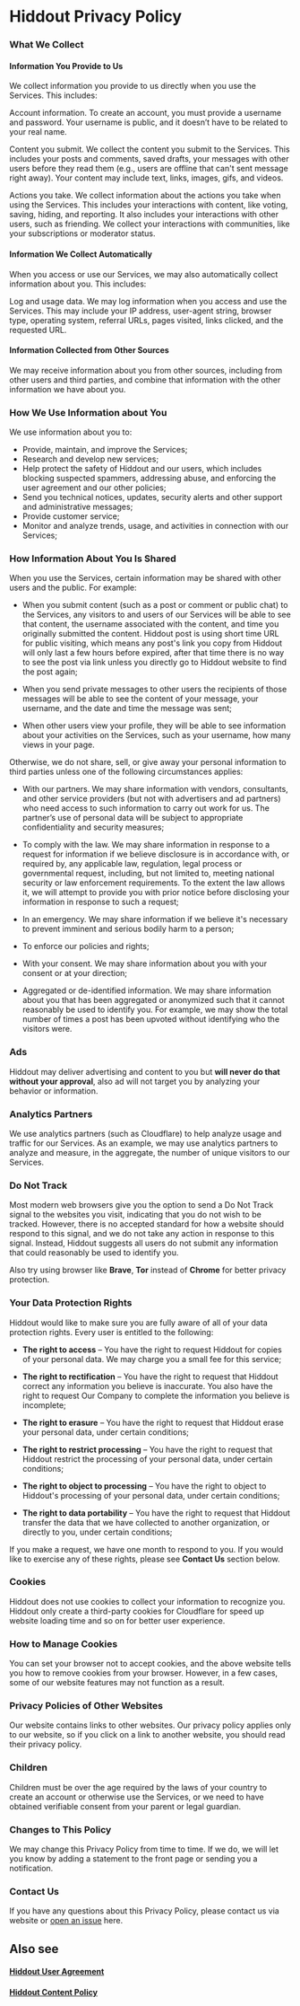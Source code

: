 # Hiddout Privacy Policy
### What We Collect
#### Information You Provide to Us
We collect information you provide to us directly when you use the Services. This includes:

Account information. To create an account, you must provide a username and password. Your username is public, and it doesn’t have to be related to your real name. 

Content you submit. We collect the content you submit to the Services. This includes your posts and comments, saved drafts, your messages with other users before they read them (e.g., users are offline that can't sent message right away). Your content may include text, links, images, gifs, and videos.

Actions you take. We collect information about the actions you take when using the Services. This includes your interactions with content, like voting, saving, hiding, and reporting. It also includes your interactions with other users, such as friending. We collect your interactions with communities, like your subscriptions or moderator status. 

#### Information We Collect Automatically
When you access or use our Services, we may also automatically collect information about you. This includes:

Log and usage data. We may log information when you access and use the Services. This may include your IP address, user-agent string, browser type, operating system, referral URLs, pages visited, links clicked, and the requested URL. 

#### Information Collected from Other Sources
We may receive information about you from other sources, including from other users and third parties, and combine that information with the other information we have about you.

### How We Use Information about You
We use information about you to:
* Provide, maintain, and improve the Services;
* Research and develop new services;
* Help protect the safety of Hiddout and our users, which includes blocking suspected spammers, addressing abuse, and enforcing the user agreement and our other policies;
* Send you technical notices, updates, security alerts and other support and administrative messages;
* Provide customer service;
* Monitor and analyze trends, usage, and activities in connection with our Services;

### How Information About You Is Shared
When you use the Services, certain information may be shared with other users and the public. For example:

* When you submit content (such as a post or comment or public chat) to the Services, any visitors to and users of our Services will be able to see that content, the username associated with the content, and time you originally submitted the content. Hiddout post is using short time URL for public visiting, which means any post's link you copy from Hiddout will only last a few hours before expired, after that time there is no way to see the post via link unless you directly go to Hiddout website to find the post again;

* When you send private messages to other users the recipients of those messages will be able to see the content of your message, your username, and the date and time the message was sent;

* When other users view your profile, they will be able to see information about your activities on the Services, such as your username, how many views in your page.

Otherwise, we do not share, sell, or give away your personal information to third parties unless one of the following circumstances applies:
* With our partners.  We may share information with vendors, consultants, and other service providers (but not with advertisers and ad partners) who need access to such information to carry out work for us. The partner’s use of personal data will be subject to appropriate confidentiality and security measures;

* To comply with the law.  We may share information in response to a request for information if we believe disclosure is in accordance with, or required by, any applicable law, regulation, legal process or governmental request, including, but not limited to, meeting national security or law enforcement requirements. To the extent the law allows it, we will attempt to provide you with prior notice before disclosing your information in response to such a request;

* In an emergency.  We may share information if we believe it's necessary to prevent imminent and serious bodily harm to a person;

* To enforce our policies and rights;

* With your consent.  We may share information about you with your consent or at your direction;

* Aggregated or de-identified information.  We may share information about you that has been aggregated or anonymized such that it cannot reasonably be used to identify you. For example, we may show the total number of times a post has been upvoted without identifying who the visitors were.

### Ads
Hiddout may deliver advertising and content to you but **will never do that without your approval**, also ad will not target you by analyzing your behavior or information.

### Analytics Partners
We use analytics partners (such as Cloudflare) to help analyze usage and traffic for our Services. As an example, we may use analytics partners to analyze and measure, in the aggregate, the number of unique visitors to our Services.

### Do Not Track
Most modern web browsers give you the option to send a Do Not Track signal to the websites you visit, indicating that you do not wish to be tracked. However, there is no accepted standard for how a website should respond to this signal, and we do not take any action in response to this signal. Instead, Hiddout suggests all users do not submit any information that could reasonably be used to identify you.

Also try using browser like **Brave**, **Tor** instead of **Chrome** for better privacy protection. 

### Your Data Protection Rights
Hiddout would like to make sure you are fully aware of all of your data protection rights. Every user is entitled to the following:

* **The right to access** – You have the right to request Hiddout for copies of your personal data. We may charge you a small fee for this service;

* **The right to rectification** – You have the right to request that Hiddout correct any information you believe is inaccurate. You also have the right to request Our Company to complete the information you believe is incomplete;

* **The right to erasure** – You have the right to request that Hiddout erase your personal data, under certain conditions;

* **The right to restrict processing** – You have the right to request that Hiddout restrict the processing of your personal data, under certain conditions;

* **The right to object to processing** – You have the right to object to Hiddout's processing of your personal data, under certain conditions;

* **The right to data portability** – You have the right to request that Hiddout transfer the data that we have collected to another organization, or directly to you, under certain conditions;

If you make a request, we have one month to respond to you. If you would like to exercise any of these rights, please see **Contact Us** section below.

### Cookies
Hiddout does not use cookies to collect your information to recognize you. Hiddout only create a third-party cookies for Cloudflare for speed up website loading time and so on for better user experience.

### How to Manage Cookies
You can set your browser not to accept cookies, and the above website tells you how to remove cookies from your browser. However, in a few cases, some of our website features may not function as a result.

### Privacy Policies of Other Websites
Our website contains links to other websites. Our privacy policy applies only to our website, so if you click on a link to another website, you should read their privacy policy.

### Children
Children must be over the age required by the laws of your country to create an account or otherwise use the Services, or we need to have obtained verifiable consent from your parent or legal guardian.

### Changes to This Policy
We may change this Privacy Policy from time to time. If we do, we will let you know by adding a statement to the front page or sending you a notification.

### Contact Us
If you have any questions about this Privacy Policy, please contact us via website or [open an issue](https://github.com/hiddout/hiddout-policies/issues) here.

## Also see
#### [Hiddout User Agreement](https://github.com/hiddout/hiddout-policies/blob/master/UserAgreement.md)

#### [Hiddout Content Policy](https://github.com/hiddout/hiddout-policies/blob/master/ContentPolicy.md)
